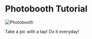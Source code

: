 Photobooth Tutorial
==========

![Photobooth](http://i.imgur.com/iVFHRiz.png)

Take a pic with a tap! Do it everyday!
